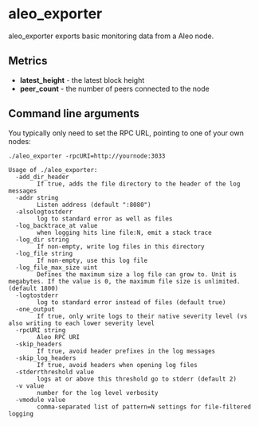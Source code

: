 # aleo_exporter

aleo_exporter exports basic monitoring data from a Aleo node.

## Metrics
- **latest_height** - the latest block height
- **peer_count** - the number of peers connected to the node

## Command line arguments

You typically only need to set the RPC URL, pointing to one of your own nodes:

    ./aleo_exporter -rpcURI=http://yournode:3033

```
Usage of ./aleo_exporter:
  -add_dir_header
    	If true, adds the file directory to the header of the log messages
  -addr string
    	Listen address (default ":8080")
  -alsologtostderr
    	log to standard error as well as files
  -log_backtrace_at value
    	when logging hits line file:N, emit a stack trace
  -log_dir string
    	If non-empty, write log files in this directory
  -log_file string
    	If non-empty, use this log file
  -log_file_max_size uint
    	Defines the maximum size a log file can grow to. Unit is megabytes. If the value is 0, the maximum file size is unlimited. (default 1800)
  -logtostderr
    	log to standard error instead of files (default true)
  -one_output
    	If true, only write logs to their native severity level (vs also writing to each lower severity level
  -rpcURI string
    	Aleo RPC URI
  -skip_headers
    	If true, avoid header prefixes in the log messages
  -skip_log_headers
    	If true, avoid headers when opening log files
  -stderrthreshold value
    	logs at or above this threshold go to stderr (default 2)
  -v value
    	number for the log level verbosity
  -vmodule value
    	comma-separated list of pattern=N settings for file-filtered logging
```
